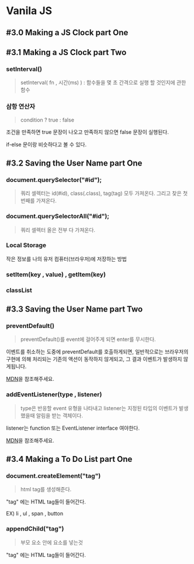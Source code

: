 # Vanila JS

## #3.0 Making a JS Clock part One

## #3.1 Making a JS Clock part Two

### setInterval()

> setInterval( fn , 시간(ms) ) : 함수들을 몇 초 간격으로 실행 할 것인지에 관한 함수

### 삼항 연산자

> condition ? true : false

조건을 만족하면 true 문장이 나오고 만족하지 않으면 false 문장이 실행된다.

if-else 문이랑 비슷하다고 볼 수 있다.

## #3.2 Saving the User Name part One

### document.querySelector("#id");

> 쿼리 셀렉터는 id(#id), class(.class), tag(tag) 모두 가져온다. 그리고 찾은 첫번째를 가져온다.

### document.querySelectorAll("#id");

> 쿼리 셀렉터 올은 전부 다 가져온다.

### Local Storage

작은 정보를 나의 유저 컴퓨터(브라우저)에 저장하는 방법

### setItem(key , value) , getItem(key)

### classList

## #3.3 Saving the User Name part Two

### preventDefault()

> preventDefault()를 event에 걸어주게 되면 enter를 무시한다.

이벤트를 취소하는 도중에 preventDefault를 호출하게되면, 일반적으로는 브라우저의 구현에 의해 처리되는 기존의 액션이 동작하지 않게되고, 그 결과 이벤트가 발생하지 않게됩니다.

[MDN](https://developer.mozilla.org/ko/docs/Web/API/Event/preventDefault)을 참조해주세요.

### addEventListener(type , listener)

> type은 반응할 event 유형을 나타내고 listener는 지정된 타입의 이벤트가 발생했을때 알림을 받는 객체이다.

listener는 function 또는 EventListener interface 여야한다.

[MDN](https://developer.mozilla.org/ko/docs/Web/API/EventTarget/addEventListener)을 참조해주세요.

## #3.4 Making a To Do List part One

### document.createElement("tag")

> html tag를 생성해준다.

"tag" 에는 HTML tag들이 들어간다.

EX) li , ul , span , button

### appendChild("tag")

> 부모 요소 안에 요소를 넣는것

"tag" 에는 HTML tag들이 들어간다.
